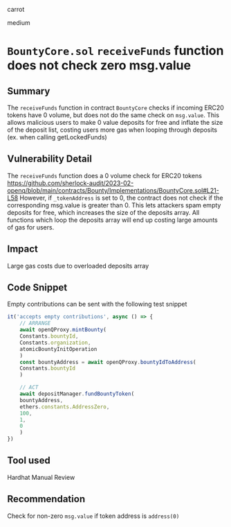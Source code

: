 carrot

medium

# `BountyCore.sol` `receiveFunds` function does not check zero msg.value

## Summary
The `receiveFunds` function in contract `BountyCore` checks if incoming ERC20 tokens have 0 volume, but does not do the same check on `msg.value`. This allows malicious users to make 0 value deposits for free and inflate the size of the deposit list, costing users more gas when looping through deposits (ex. when calling getLockedFunds)
## Vulnerability Detail
The `receiveFunds` function does a 0 volume check for ERC20 tokens
https://github.com/sherlock-audit/2023-02-openq/blob/main/contracts/Bounty/Implementations/BountyCore.sol#L21-L58
However, if `_tokenAddress` is set to 0, the contract does not check if the corresponding msg.value is greater than 0. This lets attackers spam empty deposits for free, which increases the size of the deposits array. All functions which loop the deposits array will end up costing large amounts of gas for users. 
## Impact
Large gas costs due to overloaded deposits array
## Code Snippet
Empty contributions can be sent with the following test snippet
```javascript
it('accepts empty contributions', async () => {
    // ARRANGE
    await openQProxy.mintBounty(
    Constants.bountyId,
    Constants.organization,
    atomicBountyInitOperation
    )
    const bountyAddress = await openQProxy.bountyIdToAddress(
    Constants.bountyId
    )

    // ACT
    await depositManager.fundBountyToken(
    bountyAddress,
    ethers.constants.AddressZero,
    100,
    1,
    0
    )
})
```
## Tool used
Hardhat
Manual Review

## Recommendation
Check for non-zero `msg.value` if token address is `address(0)`